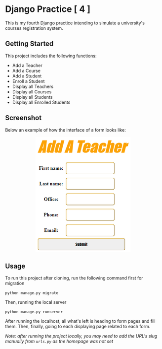 # Django Practice [ 4 ]
This is my fourth Django practice intending to simulate a university's courses registration system. 


## Getting Started
This project includes the following functions:

- Add a Teacher
- Add a Course
- Add a Student
- Enroll a Student
- Display all Teachers
- Display all Courses
- Display all Students
- Display all Enrolled Students

## Screenshot
Below an example of how the interface of a form looks like:

<p align="center">
  <img src="/screenshots/add-teacher.png">
</p>

## Usage
To run this project after cloning, run the following command first for migration
```
python manage.py migrate
```

Then, running the local server
```
python manage.py runserver
```
After running the localhost, all what's left is heading to form pages and fill them. Then, finally, going to each displaying page related to each form.

_Note: after running the project locally, you may need to add the URL's slug manually from ```urls.py``` as the homepage was not set_

